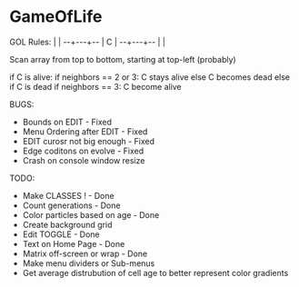 # GameOfLife

GOL Rules:
      |   |
    --+---+--
      | C |
    --+---+--
      |   |

Scan array from top to bottom, starting at top-left (probably)

if C is alive:
  if neighbors == 2 or 3:
    C stays alive
  else
    C becomes dead
else if C is dead
  if neighbors == 3:
    C become alive

BUGS:
- Bounds on EDIT - Fixed
- Menu Ordering after EDIT - Fixed
- EDIT curosr not big enough - Fixed
- Edge coditons on evolve - Fixed
- Crash on console window resize

TODO:
- Make CLASSES ! - Done
- Count generations - Done
- Color particles based on age - Done
- Create background grid
- Edit TOGGLE - Done
- Text on Home Page - Done
- Matrix off-screen or wrap - Done
- Make menu dividers or Sub-menus
- Get average distrubution of cell age to better represent color gradients